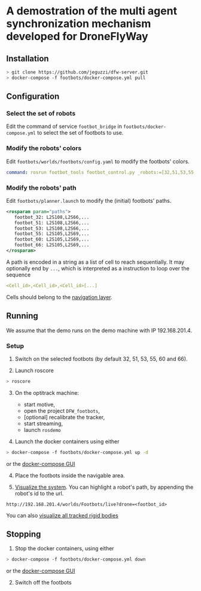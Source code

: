 # A demostration of the multi agent synchronization mechanism developed for DroneFlyWay


## Installation

```bash
> git clone https://github.com/jeguzzi/dfw-server.git
> docker-compose -f footbots/docker-compose.yml pull
```

## Configuration

### Select the set of robots

Edit the command of service ```footbot_bridge``` in ```footbots/docker-compose.yml```
to select the set of footbots to use.

### Modify the robots' colors

Edit ```footbots/worlds/footbots/config.yaml``` to modify the footbots' colors.

```yaml
command: rosrun footbot_tools footbot_control.py _robots:=[32,51,53,55,60,66]
```

### Modify the robots' path

Edit ```footbots/planner.launch``` to modify the (initial) footbots' paths.

```xml
<rosparam param="paths">
   footbot_32: L2S108,L2S66,...
   footbot_51: L2S108,L2S66,...
   footbot_53: L2S108,L2S66,...
   footbot_55: L2S105,L2S69,...
   footbot_60: L2S105,L2S69,...
   footbot_66: L2S105,L2S69,...
</rosparam>
```

A path is encoded in a string as a list of cell to reach sequentially. It may optionally end by ```...```, which is interpreted as a instruction to loop over the sequence
```yaml
<Cell_id>,<Cell_id>,<Cell_id>[...]
```

Cells should belong to the [navigation layer](http://192.168.201.4/worlds/Footbots/map/layers/L2).


## Running

We assume that the demo runs on the demo machine with IP 192.168.201.4.

### Setup

1. Switch on the selected footbots (by default 32, 51, 53, 55, 60 and 66).

2. Launch roscore
```bash
> roscore
```   

3. On the optitrack machine:

   - start motive,
   - open the project `DFW_footbots`,
   - [optional] recalibrate the tracker,
   - start streaming,
   - launch `rosdemo`

4. Launch the docker containers using either
```bash
> docker-compose -f footbots/docker-compose.yml up -d
```
or the [docker-compose GUI](http://192.168.201.4:5000)

4. Place the footbots inside the navigable area.

5. [Visualize the system](http://192.168.201.4:http://localhost:5000/worlds/Footbots/live?drone=footbot_66). You can highlight a robot's path, by appending the robot's id to the url.
```
http://192.168.201.4/worlds/Footbots/live?drone=<footbot_id>
```
You can also [visualize all tracked rigid bodies](http://192.168.201.4/worlds/Footbots/localization)


## Stopping

1. Stop the docker containers, using either
```bash
> docker-compose -f footbots/docker-compose.yml down
```
or the [docker-compose GUI](http://192.168.201.4:5000)

2. Switch off the footbots
